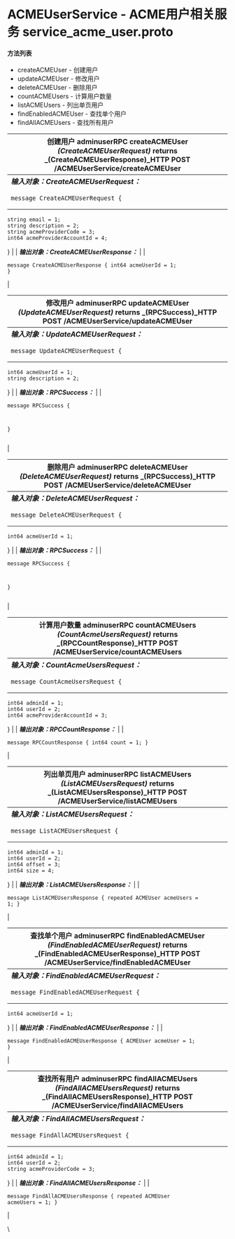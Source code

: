 # ACMEUserService - ACME用户相关服务 service\_acme\_user.proto

#### 方法列表

* createACMEUser - 创建用户
* updateACMEUser - 修改用户
* deleteACMEUser - 删除用户
* countACMEUsers - 计算用户数量
* listACMEUsers - 列出单页用户
* findEnabledACMEUser - 查找单个用户
* findAllACMEUsers - 查找所有用户

| 创建用户 adminuserRPC createACMEUser _(CreateACMEUserRequest)_ returns _(CreateACMEUserResponse)_HTTP POST /ACMEUserService/createACMEUser                                |
| --------------------------------------------------------------------------------------------------------------------------------------------------------------------- |
| _**输入对象：CreateACMEUserRequest：**_                                                                                                                                     |
| <pre><code>message CreateACMEUserRequest {
	string email = 1;
	string description = 2;
	string acmeProviderCode = 3;
	int64 acmeProviderAccountId = 4;
}</code></pre> |
| _**输出对象：CreateACMEUserResponse：**_                                                                                                                                    |
| <pre><code>message CreateACMEUserResponse {
	int64 acmeUserId = 1;
}</code></pre>                                                                                     |

| 修改用户 adminuserRPC updateACMEUser _(UpdateACMEUserRequest)_ returns _(RPCSuccess)_HTTP POST /ACMEUserService/updateACMEUser |
| -------------------------------------------------------------------------------------------------------------------------- |
| _**输入对象：UpdateACMEUserRequest：**_                                                                                          |
| <pre><code>message UpdateACMEUserRequest {
	int64 acmeUserId = 1;
	string description = 2;
}</code></pre>                  |
| _**输出对象：RPCSuccess：**_                                                                                                     |
| <pre><code>message RPCSuccess {

}</code></pre>                                                                            |

| 删除用户 adminuserRPC deleteACMEUser _(DeleteACMEUserRequest)_ returns _(RPCSuccess)_HTTP POST /ACMEUserService/deleteACMEUser |
| -------------------------------------------------------------------------------------------------------------------------- |
| _**输入对象：DeleteACMEUserRequest：**_                                                                                          |
| <pre><code>message DeleteACMEUserRequest {
	int64 acmeUserId = 1;
}</code></pre>                                           |
| _**输出对象：RPCSuccess：**_                                                                                                     |
| <pre><code>message RPCSuccess {

}</code></pre>                                                                            |

| 计算用户数量 adminuserRPC countACMEUsers _(CountAcmeUsersRequest)_ returns _(RPCCountResponse)_HTTP POST /ACMEUserService/countACMEUsers |
| ---------------------------------------------------------------------------------------------------------------------------------- |
| _**输入对象：CountAcmeUsersRequest：**_                                                                                                  |
| <pre><code>message CountAcmeUsersRequest {
	int64 adminId = 1;
	int64 userId = 2;
	int64 acmeProviderAccountId = 3;
}</code></pre> |
| _**输出对象：RPCCountResponse：**_                                                                                                       |
| <pre><code>message RPCCountResponse {
	int64 count = 1;
}</code></pre>                                                             |

| 列出单页用户 adminuserRPC listACMEUsers _(ListACMEUsersRequest)_ returns _(ListACMEUsersResponse)_HTTP POST /ACMEUserService/listACMEUsers |
| ------------------------------------------------------------------------------------------------------------------------------------ |
| _**输入对象：ListACMEUsersRequest：**_                                                                                                     |
| <pre><code>message ListACMEUsersRequest {
	int64 adminId = 1;
	int64 userId = 2;
	int64 offset = 3;
	int64 size = 4;
}</code></pre>  |
| _**输出对象：ListACMEUsersResponse：**_                                                                                                    |
| <pre><code>message ListACMEUsersResponse {
	repeated ACMEUser acmeUsers = 1;
}</code></pre>                                          |

| 查找单个用户 adminuserRPC findEnabledACMEUser _(FindEnabledACMEUserRequest)_ returns _(FindEnabledACMEUserResponse)_HTTP POST /ACMEUserService/findEnabledACMEUser |
| ------------------------------------------------------------------------------------------------------------------------------------------------------------ |
| _**输入对象：FindEnabledACMEUserRequest：**_                                                                                                                       |
| <pre><code>message FindEnabledACMEUserRequest {
	int64 acmeUserId = 1;
}</code></pre>                                                                        |
| _**输出对象：FindEnabledACMEUserResponse：**_                                                                                                                      |
| <pre><code>message FindEnabledACMEUserResponse {
	ACMEUser acmeUser = 1;
}</code></pre>                                                                      |

| 查找所有用户 adminuserRPC findAllACMEUsers _(FindAllACMEUsersRequest)_ returns _(FindAllACMEUsersResponse)_HTTP POST /ACMEUserService/findAllACMEUsers |
| ------------------------------------------------------------------------------------------------------------------------------------------------ |
| _**输入对象：FindAllACMEUsersRequest：**_                                                                                                              |
| <pre><code>message FindAllACMEUsersRequest {
	int64 adminId = 1;
	int64 userId = 2;
	string acmeProviderCode = 3;
}</code></pre>                 |
| _**输出对象：FindAllACMEUsersResponse：**_                                                                                                             |
| <pre><code>message FindAllACMEUsersResponse {
	repeated ACMEUser acmeUsers = 1;
}</code></pre>                                                   |

\
